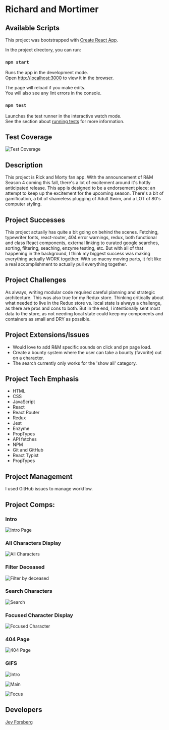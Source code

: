 # Richard and Mortimer


## Available Scripts

This project was bootstrapped with [Create React App](https://github.com/facebook/create-react-app).

In the project directory, you can run:

### `npm start`

Runs the app in the development mode.<br>
Open [http://localhost:3000](http://localhost:3000) to view it in the browser.

The page will reload if you make edits.<br>
You will also see any lint errors in the console.

### `npm test`

Launches the test runner in the interactive watch mode.<br>
See the section about [running tests](https://facebook.github.io/create-react-app/docs/running-tests) for more information.

## Test Coverage

![Test Coverage](./src/assets/Testing.png)

## Description

This project is Rick and Morty fan app. With the announcement of R&M Season 4 coming this fall, there's a lot of excitement around it's hottly anticipated release. This app is designed to be a endorsement piece; an attempt to keep up the excitement for the upcoming season. There's a bit of gamification, a bit of shameless plugging of Adult Swim, and a LOT of 80's computer styling.

## Project Successes

This project actually has quite a bit going on behind the scenes. Fetching, typewriter fonts, react-router, 404 error warnings, redux, both functional and class React components, external linking to curated google searches, sorting, filtering, seaching, enzyme testing, etc. But with all of that happening in the background, I think my biggest success was making everything actually WORK together. With so macny moving parts, it felt like a real accomplishment to actually pull everything together.

## Project Challenges

As always, writing modular code required careful planning and strategic architecture. This was also true for my Redux store. Thinking critically about what needed to live in the Redux store vs. local state is always a challenge, as there are pros and cons to both. But in the end, I intentionally sent most data to the store, as not needing local state could keep my components and containers as small and DRY as possible.


## Project Extensions/Issues

* Would love to add R&M specific sounds on click and pn page load.
* Create a bounty system where the user can take a bounty (favorite) out on a character.
* The search currently only works for the 'show all' category.

## Project Tech Emphasis

* HTML
* CSS
* JavaScript
* React
* React Router
* Redux
* Jest
* Enzyme
* PropTypes
* API fetches
* NPM
* Git and GitHub
* React Typist
* PropTypes

## Project Management

I used GitHub issues to manage workflow.

## Project Comps:

### Intro

![Intro Page](./src/assets/Intro_screen.png)

### All Characters Display

![All Characters](./src/assets/All_characters.png)

### Filter Deceased

![Filter by deceased](./src/assets/All_deceased.png)

### Search Characters

![Search](./src/assets/All_search.png)

### Focused Character Display

![Focused Character](./src/assets/Focused_char.png)

### 404 Page

![404 Page](./src/assets/404_Error.png)

### GIFS

![Intro](./src/assets/Intro.gif)


![Main](./src/assets/Main.gif)


![Focus](./src/assets/Focus.gif)


## Developers

[Jev Forsberg](https://github.com/baldm0mma)
